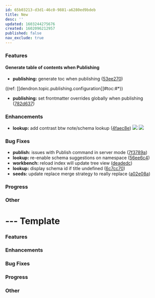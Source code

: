 ```yaml
---
id: 65b03213-d3d1-46c0-9881-a6280ed9bdeb
title: New
desc: ''
updated: 1603244275676
created: 1602096212957 
published: false
nav_exclude: true
---
```



### Features

#### Generate table of contents when Publishing
- **publishing:** generate toc when publishing ([53ee270](https://github.com/dendronhq/dendron/commit/53ee270c89f530b9224f33a28dc811de7e5cb2ad))

((ref: [[dendron.topic.publishing.configuration]]#toc:#*))

- **publishing:** set frontmatter overrides globally when publishing ([782d637](https://github.com/dendronhq/dendron/commit/782d6374c55b00bcda36da9149fb2cedeac0c3d9))

### Enhancements
- **lookup:** add contrast btw note/schema lookup ([4faec8e](https://github.com/dendronhq/dendron/commit/4faec8e4548a80eb56469c46efadd608c26e0230))
    ![](https://foundation-prod-assetspublic53c57cce-8cpvgjldwysl.s3-us-west-2.amazonaws.com/assets/images/change.lookup-note.jpg)
    ![](https://foundation-prod-assetspublic53c57cce-8cpvgjldwysl.s3-us-west-2.amazonaws.com/assets/images/change.lookup-schema.jpg)


### Bug Fixes
- **publish:** issues with Publish command in server mode ([7f3789a](https://github.com/dendronhq/dendron/commit/7f3789a88a01465cca30efe3b3d261bf89a100df))
- **lookup:** re-enable schema suggestions on namespace ([56ee6c4](https://github.com/dendronhq/dendron/commit/56ee6c460dd562200931381923e72971681d1390))
- **workbench:** reload index will update tree view ([deadedc](https://github.com/dendronhq/dendron/commit/deadedc30358ee668806434196ddd45b74aff0cc))
- **lookup:** display schema id if title undefined ([6c7cc70](https://github.com/dendronhq/dendron/commit/6c7cc70cf85181b11654074e17672e39a44fb874))
- **seeds:** update replace merge strategy to really replace ([a02e08a](https://github.com/dendronhq/dendron/commit/a02e08a753c0603871a1ff76e6de78906a04b056))


### Progress

### Other 


# --- Template
### Features

### Enhancements

### Bug Fixes

### Progress

### Other 